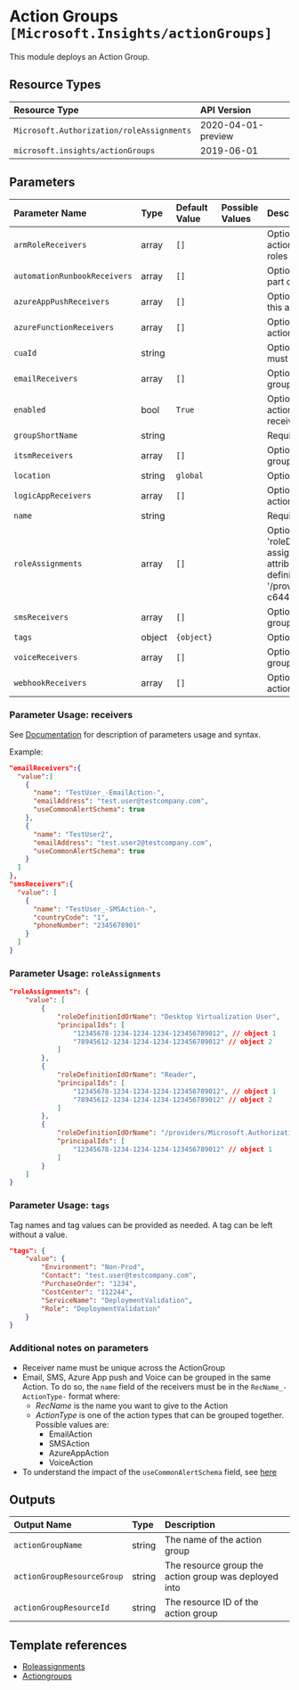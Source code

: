 # Action Groups `[Microsoft.Insights/actionGroups]`

This module deploys an Action Group.

## Resource Types

| Resource Type | API Version |
| :-- | :-- |
| `Microsoft.Authorization/roleAssignments` | 2020-04-01-preview |
| `microsoft.insights/actionGroups` | 2019-06-01 |

## Parameters

| Parameter Name | Type | Default Value | Possible Values | Description |
| :-- | :-- | :-- | :-- | :-- |
| `armRoleReceivers` | array | `[]` |  | Optional. The list of ARM role receivers that are part of this action group. Roles are Azure RBAC roles and only built-in roles are supported. |
| `automationRunbookReceivers` | array | `[]` |  | Optional. The list of AutomationRunbook receivers that are part of this action group. |
| `azureAppPushReceivers` | array | `[]` |  | Optional. The list of AzureAppPush receivers that are part of this action group. |
| `azureFunctionReceivers` | array | `[]` |  | Optional. The list of function receivers that are part of this action group. |
| `cuaId` | string |  |  | Optional. Customer Usage Attribution ID (GUID). This GUID must be previously registered |
| `emailReceivers` | array | `[]` |  | Optional. The list of email receivers that are part of this action group. |
| `enabled` | bool | `True` |  | Optional. Indicates whether this action group is enabled. If an action group is not enabled, then none of its receivers will receive communications. |
| `groupShortName` | string |  |  | Required. The short name of the action group. |
| `itsmReceivers` | array | `[]` |  | Optional. The list of ITSM receivers that are part of this action group. |
| `location` | string | `global` |  | Optional. Location for all resources. |
| `logicAppReceivers` | array | `[]` |  | Optional. The list of logic app receivers that are part of this action group. |
| `name` | string |  |  | Required. The name of the action group. |
| `roleAssignments` | array | `[]` |  | Optional. Array of role assignment objects that contain the 'roleDefinitionIdOrName' and 'principalId' to define RBAC role assignments on this resource. In the roleDefinitionIdOrName attribute, you can provide either the display name of the role definition, or its fully qualified ID in the following format: '/providers/Microsoft.Authorization/roleDefinitions/c2f4ef07-c644-48eb-af81-4b1b4947fb11' |
| `smsReceivers` | array | `[]` |  | Optional. The list of SMS receivers that are part of this action group. |
| `tags` | object | `{object}` |  | Optional. Tags of the resource. |
| `voiceReceivers` | array | `[]` |  | Optional. The list of voice receivers that are part of this action group. |
| `webhookReceivers` | array | `[]` |  | Optional. The list of webhook receivers that are part of this action group. |

### Parameter Usage: receivers

See [Documentation](https://docs.microsoft.com/en-us/azure/templates/microsoft.insights/2019-06-01/actiongroups) for description of parameters usage and syntax.

Example:

```json
"emailReceivers":{
  "value":[
    {
      "name": "TestUser_-EmailAction-",
      "emailAddress": "test.user@testcompany.com",
      "useCommonAlertSchema": true
    },
    {
      "name": "TestUser2",
      "emailAddress": "test.user2@testcompany.com",
      "useCommonAlertSchema": true
    }
  ]
},
"smsReceivers":{
  "value": [
    {
      "name": "TestUser_-SMSAction-",
      "countryCode": "1",
      "phoneNumber": "2345678901"
    }
  ]
}
```

### Parameter Usage: `roleAssignments`

```json
"roleAssignments": {
    "value": [
        {
            "roleDefinitionIdOrName": "Desktop Virtualization User",
            "principalIds": [
                "12345678-1234-1234-1234-123456789012", // object 1
                "78945612-1234-1234-1234-123456789012" // object 2
            ]
        },
        {
            "roleDefinitionIdOrName": "Reader",
            "principalIds": [
                "12345678-1234-1234-1234-123456789012", // object 1
                "78945612-1234-1234-1234-123456789012" // object 2
            ]
        },
        {
            "roleDefinitionIdOrName": "/providers/Microsoft.Authorization/roleDefinitions/c2f4ef07-c644-48eb-af81-4b1b4947fb11",
            "principalIds": [
                "12345678-1234-1234-1234-123456789012" // object 1
            ]
        }
    ]
}
```

### Parameter Usage: `tags`

Tag names and tag values can be provided as needed. A tag can be left without a value.

```json
"tags": {
    "value": {
        "Environment": "Non-Prod",
        "Contact": "test.user@testcompany.com",
        "PurchaseOrder": "1234",
        "CostCenter": "112244",
        "ServiceName": "DeploymentValidation",
        "Role": "DeploymentValidation"
    }
}
```

### Additional notes on parameters

- Receiver name must be unique across the ActionGroup
- Email, SMS, Azure App push and Voice can be grouped in the same Action. To do so, the `name` field of the receivers must be in the `RecName_-ActionType-` format where:
  - _RecName_ is the name you want to give to the Action
  - _ActionType_ is one of the action types that can be grouped together. Possible values are:
    - EmailAction
    - SMSAction
    - AzureAppAction
    - VoiceAction
- To understand the impact of the `useCommonAlertSchema` field, see [here](https://docs.microsoft.com/en-us/azure/azure-monitor/platform/alerts-common-schema)

## Outputs

| Output Name | Type | Description |
| :-- | :-- | :-- |
| `actionGroupName` | string | The name of the action group  |
| `actionGroupResourceGroup` | string | The resource group the action group was deployed into |
| `actionGroupResourceId` | string | The resource ID of the action group  |

## Template references

- [Roleassignments](https://docs.microsoft.com/en-us/azure/templates/Microsoft.Authorization/2020-04-01-preview/roleAssignments)
- [Actiongroups](https://docs.microsoft.com/en-us/azure/templates/microsoft.insights/2019-06-01/actionGroups)
